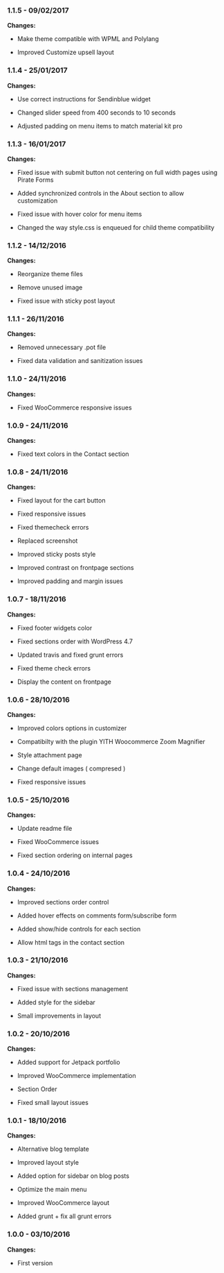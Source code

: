 
### 1.1.5 - 09/02/2017
**Changes:** 
- Make theme compatible with WPML and Polylang
- Improved Customize upsell layout

### 1.1.4 - 25/01/2017
**Changes:** 
- Use correct instructions for Sendinblue widget
- Changed slider speed from 400 seconds to 10 seconds
- Adjusted padding on menu items to match material kit pro

### 1.1.3 - 16/01/2017
**Changes:** 
- Fixed issue with submit button not centering on full width pages using Pirate Forms
- Added synchronized controls in the About section to allow customization
- Fixed issue with hover color for menu items
- Changed the way style.css is enqueued for child theme compatibility

### 1.1.2 - 14/12/2016
**Changes:** 
- Reorganize theme files
- Remove unused image
- Fixed issue with sticky post layout

### 1.1.1 - 26/11/2016
**Changes:** 
- Removed unnecessary .pot file
- Fixed data validation and sanitization issues

### 1.1.0 - 24/11/2016
**Changes:** 
- Fixed WooCommerce responsive issues

### 1.0.9 - 24/11/2016
**Changes:** 
- Fixed text colors in the Contact section

### 1.0.8 - 24/11/2016
**Changes:** 
- Fixed layout for the cart button
- Fixed responsive issues
- Fixed themecheck errors
- Replaced screenshot
- Improved sticky posts style
- Improved contrast on frontpage sections
- Improved padding and margin issues

### 1.0.7 - 18/11/2016
**Changes:** 
- Fixed footer widgets color
- Fixed sections order with WordPress 4.7
- Updated travis and fixed grunt errors
- Fixed theme check errors
- Display the content on frontpage

### 1.0.6 - 28/10/2016
**Changes:** 
- Improved colors options in customizer
- Compatibilty with the plugin YITH Woocommerce Zoom Magnifier
- Style attachment page
- Change default images ( compresed )
- Fixed responsive issues

### 1.0.5 - 25/10/2016
**Changes:** 
- Update readme file
- Fixed WooCommerce issues
- Fixed section ordering on internal pages

### 1.0.4 - 24/10/2016
**Changes:** 
- Improved sections order control
- Added hover effects on comments form/subscribe form
- Added show/hide controls for each section
- Allow html tags in the contact section

### 1.0.3 - 21/10/2016
**Changes:** 
- Fixed issue with sections management
- Added style for the sidebar
- Small improvements in layout

### 1.0.2 - 20/10/2016
**Changes:** 
- Added support for Jetpack portfolio
- Improved WooCommerce implementation
- Section Order
- Fixed small layout issues

### 1.0.1 - 18/10/2016
**Changes:** 
- Alternative blog template
- Improved layout style
- Added option for sidebar on blog posts
- Optimize the main menu
- Improved WooCommerce layout
- Added grunt + fix all grunt errors

### 1.0.0 - 03/10/2016
**Changes:** 
- First version

